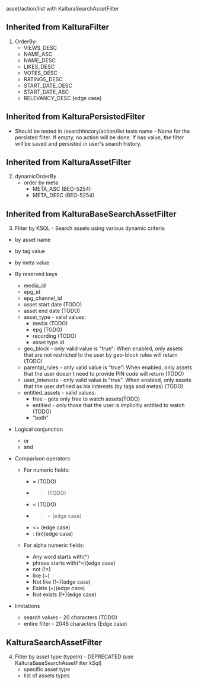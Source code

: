 asset/action/list with KalturaSearchAssetFilter

Inherited from KalturaFilter
----------------------------
1. OrderBy:
    * VIEWS_DESC
    * NAME_ASC
    * NAME_DESC
    * LIKES_DESC
    * VOTES_DESC
    * RATINGS_DESC
    * START_DATE_DESC
    * START_DATE_ASC
    * RELEVANCY_DESC (edge case)


Inherited from KalturaPersistedFilter
-------------------------------------
* Should be tested in /searchhistory/action/list tests
name - Name for the persisted filter.
If empty, no action will be done. If has value, the filter will be saved and persisted in user's search history.

Inherited from KalturaAssetFilter
---------------------------------
2. dynamicOrderBy
    * order by meta
        * META_ASC (BEO-5254)
        * META_DESC (BEO-5254)

Inherited from KalturaBaseSearchAssetFilter
-------------------------------------------
3. Filter by KSQL - Search assets using various dynamic criteria
* by asset name
* by tag value
* by meta value

* By reserved keys
    * media_id
    * epg_id
    * epg_channel_id
    * asset start date (TODO)
    * asset end date (TODO)
    * asset_type - valid values:
        * media (TODO)
        * epg (TODO)
        * recording (TODO)
        * asset type id
    * geo_block - only valid value is "true": When enabled, only assets that are not restricted to the user by geo-block rules will return (TODO)
    * parental_rules - only valid value is "true": When enabled, only assets that the user doesn't need to provide PIN code will return (TODO)
    * user_interests - only valid value is "true". When enabled, only assets that the user defined as his interests (by tags and metas) (TODO)
    * entitled_assets - valid values:
        * free - gets only free to watch assets(TODO)
        * entitled - only those that the user is implicitly entitled to watch (TODO)
        * "both"

* Logical conjunction
    * or
    * and

* Comparison operators
    * For numeric fields:
        * = (TODO)
        * > (TODO)
        * < (TODO)
        * >= (edge case)
        * <= (edge case)
        * : (in)(edge case)

    * For alpha numeric fields:
        * Any word starts with(^)
        * phrase starts with(^=)(edge case)
        * not (!=)
        * like (~)
        * Not like (!~)(edge case)
        * Exists (+)(edge case)
        * Not exists (!+)(edge case)


* limitations
    * search values - 20 characters (TODO)
    * entire filter - 2048 characters (Edge case)


KalturaSearchAssetFilter
----------------------------
4. Filter by asset type (typeIn) - DEPRECATED (use KalturaBaseSearchAssetFilter kSql)
    * specific asset type
    * list of assets types



